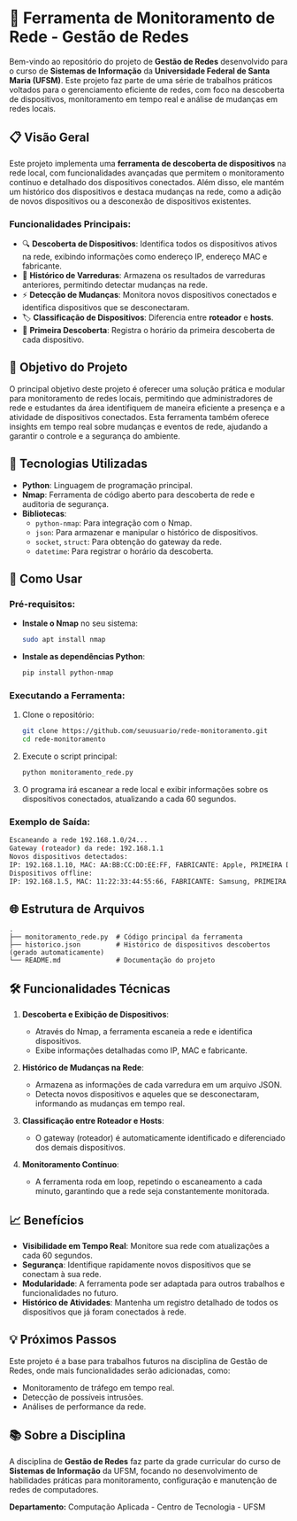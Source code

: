 
# 🚀 Ferramenta de Monitoramento de Rede - Gestão de Redes

Bem-vindo ao repositório do projeto de **Gestão de Redes** desenvolvido para o curso de **Sistemas de Informação** da **Universidade Federal de Santa Maria (UFSM)**. Este projeto faz parte de uma série de trabalhos práticos voltados para o gerenciamento eficiente de redes, com foco na descoberta de dispositivos, monitoramento em tempo real e análise de mudanças em redes locais.

## 📋 Visão Geral

Este projeto implementa uma **ferramenta de descoberta de dispositivos** na rede local, com funcionalidades avançadas que permitem o monitoramento contínuo e detalhado dos dispositivos conectados. Além disso, ele mantém um histórico dos dispositivos e destaca mudanças na rede, como a adição de novos dispositivos ou a desconexão de dispositivos existentes.

### Funcionalidades Principais:

- 🔍 **Descoberta de Dispositivos**: Identifica todos os dispositivos ativos na rede, exibindo informações como endereço IP, endereço MAC e fabricante.
- 💾 **Histórico de Varreduras**: Armazena os resultados de varreduras anteriores, permitindo detectar mudanças na rede.
- ⚡ **Detecção de Mudanças**: Monitora novos dispositivos conectados e identifica dispositivos que se desconectaram.
- 🏷️ **Classificação de Dispositivos**: Diferencia entre **roteador** e **hosts**.
- 📅 **Primeira Descoberta**: Registra o horário da primeira descoberta de cada dispositivo.

## 🎯 Objetivo do Projeto

O principal objetivo deste projeto é oferecer uma solução prática e modular para monitoramento de redes locais, permitindo que administradores de rede e estudantes da área identifiquem de maneira eficiente a presença e a atividade de dispositivos conectados. Esta ferramenta também oferece insights em tempo real sobre mudanças e eventos de rede, ajudando a garantir o controle e a segurança do ambiente.

## 🔧 Tecnologias Utilizadas

- **Python**: Linguagem de programação principal.
- **Nmap**: Ferramenta de código aberto para descoberta de rede e auditoria de segurança.
- **Bibliotecas**:
  - `python-nmap`: Para integração com o Nmap.
  - `json`: Para armazenar e manipular o histórico de dispositivos.
  - `socket`, `struct`: Para obtenção do gateway da rede.
  - `datetime`: Para registrar o horário da descoberta.

## 🚀 Como Usar

### Pré-requisitos:

- **Instale o Nmap** no seu sistema:
  ```bash
  sudo apt install nmap
  ```
- **Instale as dependências Python**:
  ```bash
  pip install python-nmap
  ```

### Executando a Ferramenta:

1. Clone o repositório:
   ```bash
   git clone https://github.com/seuusuario/rede-monitoramento.git
   cd rede-monitoramento
   ```

2. Execute o script principal:
   ```bash
   python monitoramento_rede.py
   ```

3. O programa irá escanear a rede local e exibir informações sobre os dispositivos conectados, atualizando a cada 60 segundos. 

### Exemplo de Saída:

```bash
Escaneando a rede 192.168.1.0/24...
Gateway (roteador) da rede: 192.168.1.1
Novos dispositivos detectados:
IP: 192.168.1.10, MAC: AA:BB:CC:DD:EE:FF, FABRICANTE: Apple, PRIMEIRA DESCOBERTA: 2024-10-16 12:30:00
Dispositivos offline:
IP: 192.168.1.5, MAC: 11:22:33:44:55:66, FABRICANTE: Samsung, PRIMEIRA DESCOBERTA: 2024-10-16 11:25:00
```

## 🌐 Estrutura de Arquivos

```text
.
├── monitoramento_rede.py  # Código principal da ferramenta
├── historico.json         # Histórico de dispositivos descobertos (gerado automaticamente)
└── README.md              # Documentação do projeto
```

## 🛠️ Funcionalidades Técnicas

1. **Descoberta e Exibição de Dispositivos**:
   - Através do Nmap, a ferramenta escaneia a rede e identifica dispositivos.
   - Exibe informações detalhadas como IP, MAC e fabricante.

2. **Histórico de Mudanças na Rede**:
   - Armazena as informações de cada varredura em um arquivo JSON.
   - Detecta novos dispositivos e aqueles que se desconectaram, informando as mudanças em tempo real.

3. **Classificação entre Roteador e Hosts**:
   - O gateway (roteador) é automaticamente identificado e diferenciado dos demais dispositivos.

4. **Monitoramento Contínuo**:
   - A ferramenta roda em loop, repetindo o escaneamento a cada minuto, garantindo que a rede seja constantemente monitorada.

## 📈 Benefícios

- **Visibilidade em Tempo Real**: Monitore sua rede com atualizações a cada 60 segundos.
- **Segurança**: Identifique rapidamente novos dispositivos que se conectam à sua rede.
- **Modularidade**: A ferramenta pode ser adaptada para outros trabalhos e funcionalidades no futuro.
- **Histórico de Atividades**: Mantenha um registro detalhado de todos os dispositivos que já foram conectados à rede.

## 💡 Próximos Passos

Este projeto é a base para trabalhos futuros na disciplina de Gestão de Redes, onde mais funcionalidades serão adicionadas, como:

- Monitoramento de tráfego em tempo real.
- Detecção de possíveis intrusões.
- Análises de performance da rede.

## 📚 Sobre a Disciplina

A disciplina de **Gestão de Redes** faz parte da grade curricular do curso de **Sistemas de Informação** da UFSM, focando no desenvolvimento de habilidades práticas para monitoramento, configuração e manutenção de redes de computadores.

**Departamento:** Computação Aplicada - Centro de Tecnologia - UFSM
